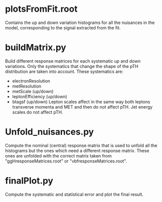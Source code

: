 plotsFromFit.root
=================
Contains the up and down variation histograms for all the nuisances in the model, corresponding to the signal extracted from the fit.

buildMatrix.py
==============
Build different response matrices for each systematic up and down variations.
Only the systematics that change the shape of the pTH distribution are taken into account.
These systematics are:
- electronResolution
- metResolution
- metScale (up/down)
- leptonEfficiency (up/down)
- btagsf (up/down)
Lepton scales affect in the same way both leptons transverse momenta and MET and then do not affect pTH.
Jet energy scales do not affect pTH.

Unfold_nuisances.py
===================
Compute the nominal (central) response matrix that is used to unfold all the histograms but the ones which need a different response matrix. These ones are unfolded with the correct matrix taken from "ggHresponseMatrices.root" or "vbfresponseMatrices.root".

finalPlot.py
============
Compute the systematic and statistical error and plot the final result.
